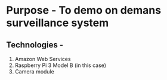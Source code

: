 # Purpose - To demo on demans surveillance system

## Technologies - 
1. Amazon Web Services
2. Raspberry Pi 3 Model B (in this case)
3. Camera module

